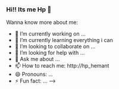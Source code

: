 ### Hi!! Its me Hp 👋

Wanna know more about me:

- 🔭 I’m currently working on ...
- 🌱 I’m currently learning everything i can
- 👯 I’m looking to collaborate on ...
- 🤔 I’m looking for help with ...
- 💬 Ask me about ...
- 📫 How to reach me: http://hp_hemant
- 😄 Pronouns: ...
- ⚡ Fun fact: ...
-->
